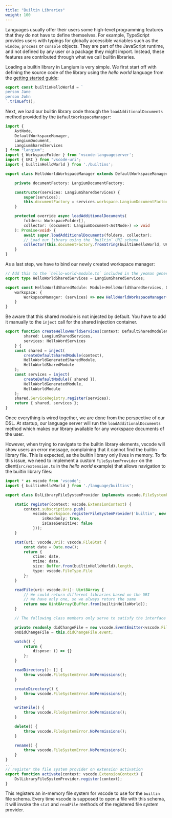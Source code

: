 ```yaml
---
title: "Builtin Libraries"
weight: 100
---
```


Languages usually offer their users some high-level programming features that they do not have to define themselves.
For example, TypeScript provides users with typings for globally accessible variables such as the `window`, `process` or `console` objects.
They are part of the JavaScript runtime, and not defined by any user or a package they might import.
Instead, these features are contributed through what we call builtin libraries.

Loading a builtin library in Langium is very simple. We first start off with defining the source code of the library using the *hello world* language from the [getting started guide](/docs/getting-started):

```ts
export const builtinHelloWorld = `
person Jane
person John
`.trimLeft();
```

Next, we load our builtin library code through the `loadAdditionalDocuments` method provided by the `DefaultWorkspaceManager`:

```ts
import {
    AstNode,
    DefaultWorkspaceManager,
    LangiumDocument,
    LangiumSharedServices
} from "langium";
import { WorkspaceFolder } from 'vscode-languageserver';
import { URI } from "vscode-uri";
import { builtinHelloWorld } from './builtins';

export class HelloWorldWorkspaceManager extends DefaultWorkspaceManager {

    private documentFactory: LangiumDocumentFactory;

    constructor(services: LangiumSharedServices) {
        super(services);
        this.documentFactory = services.workspace.LangiumDocumentFactory;
    }

    protected override async loadAdditionalDocuments(
        folders: WorkspaceFolder[],
        collector: (document: LangiumDocument<AstNode>) => void
    ): Promise<void> {
        await super.loadAdditionalDocuments(folders, collector);
        // Load our library using the `builtin` URI schema
        collector(this.documentFactory.fromString(builtinHelloWorld, URI.parse('builtin:///library.hello')));
    }
}
```

As a last step, we have to bind our newly created workspace manager:

```ts
// Add this to the `hello-world-module.ts` included in the yeoman generated project
export type HelloWorldSharedServices = LangiumSharedServices;

export const HelloWorldSharedModule: Module<HelloWorldSharedServices, DeepPartial<HelloWorldSharedServices>> = {
    workspace: {
        WorkspaceManager: (services) => new HelloWorldWorkspaceManager(services)
    }
}
```

Be aware that this shared module is not injected by default. You have to add it manually to the `inject` call for the shared injection container.

```ts
export function createHellowWorldServices(context: DefaultSharedModuleContext): {
        shared: LangiumSharedServices,
        services: HelloWordServices
    } {
    const shared = inject(
        createDefaultSharedModule(context),
        HelloWorldGeneratedSharedModule,
        HelloWorldSharedModule
    );
    const services = inject(
        createDefaultModule({ shared }),
        HelloWorldGeneratedModule,
        HelloWorldModule
    );
    shared.ServiceRegistry.register(services);
    return { shared, services };
}
```

Once everything is wired together, we are done from the perspective of our DSL.
At startup, our language server will run the `loadAdditionalDocuments` method which makes our library available for any workspace documents of the user.

However, when trying to navigate to the builtin library elements, vscode will show users an error message, complaining that it cannot find the builtin library file.
This is expected, as the builtin library only lives in memory.
To fix this issue, we need to implement a custom `FileSystemProvider` on the client(`src/extension.ts` in the *hello world* example) that allows navigation to the builtin library files:

```ts
import * as vscode from 'vscode';
import { builtinHelloWorld } from './language/builtins';

export class DslLibraryFileSystemProvider implements vscode.FileSystemProvider {

    static register(context: vscode.ExtensionContext) {
        context.subscriptions.push(
            vscode.workspace.registerFileSystemProvider('builtin', new DslLibraryFileSystemProvider(context), {
                isReadonly: true,
                isCaseSensitive: false
            }));
    }

    stat(uri: vscode.Uri): vscode.FileStat {
        const date = Date.now();
        return {
            ctime: date,
            mtime: date,
            size: Buffer.from(builtinHelloWorld).length,
            type: vscode.FileType.File
        };
    }

    readFile(uri: vscode.Uri): Uint8Array {
        // We could return different libraries based on the URI
        // We have only one, so we always return the same
        return new Uint8Array(Buffer.from(builtinHelloWorld));
    }

    // The following class members only serve to satisfy the interface

    private readonly didChangeFile = new vscode.EventEmitter<vscode.FileChangeEvent[]>();
    onDidChangeFile = this.didChangeFile.event;

    watch() {
        return {
            dispose: () => {}
        };
    }

    readDirectory(): [] {
        throw vscode.FileSystemError.NoPermissions();
    }

    createDirectory() {
        throw vscode.FileSystemError.NoPermissions();
    }

    writeFile() {
        throw vscode.FileSystemError.NoPermissions();
    }

    delete() {
        throw vscode.FileSystemError.NoPermissions();
    }

    rename() {
        throw vscode.FileSystemError.NoPermissions();
    }
}
...
// register the file system provider on extension activation
export function activate(context: vscode.ExtensionContext) {
    DslLibraryFileSystemProvider.register(context);
}
```

This registers an in-memory file system for vscode to use for the `builtin` file schema.
Every time vscode is supposed to open a file with this schema, it will invoke the `stat` and `readFile` methods of the registered file system provider.
